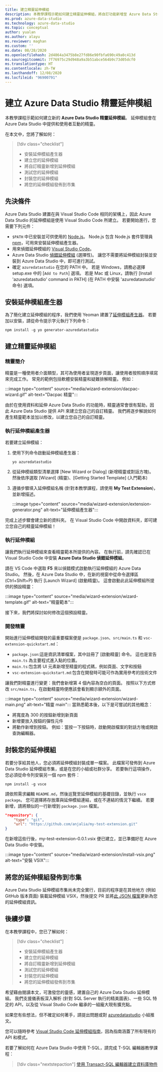 ```yaml
---
title: 建立精靈延伸模組
description: 本教學課程示範如何建立精靈延伸模組，將自訂功能新增至 Azure Data Studio。
ms.prod: azure-data-studio
ms.technology: azure-data-studio
ms.topic: conceptual
author: yualan
ms.author: alayu
ms.reviewer: maghan
ms.custom: ''
ms.date: 08/28/2020
ms.openlocfilehash: 2d4864a3475b8e27fd86e90fbfa690c49a0c413d
ms.sourcegitcommit: 7f76975c29d948a9a3b51abce564b9c73d05dcf0
ms.translationtype: HT
ms.contentlocale: zh-TW
ms.lasthandoff: 12/08/2020
ms.locfileid: "96900791"
---
```

# <a name="create-an-azure-data-studio-wizard-extension"></a>建立 Azure Data Studio 精靈延伸模組

本教學課程示範如何建立新的 **Azure Data Studio 精靈延伸模組**。 延伸模組會在 Azure Data Studio 中提供和使用者互動的精靈。

在本文中，您將了解如何：
> [!div class="checklist"]
> - 安裝延伸模組產生器
> - 建立您的延伸模組
> - 將自訂精靈新增到延伸模組
> - 測試您的延伸模組
> - 封裝您的延伸模組
> - 將您的延伸模組發佈到市集

## <a name="prerequisites"></a>先決條件

Azure Data Studio 建置在與 Visual Studio Code 相同的架構上，因此 Azure Data Studio 的延伸模組是使用 Visual Studio Code 所建立。 若要開始進行，您需要下列元件：

- `$PATH` 中已安裝並可供使用的 [Node.js](https://nodejs.org)。 Node.js 包含 Node.js 套件管理員 [npm](https://www.npmjs.com/)，可用來安裝延伸模組產生器。
- 用來偵錯延伸模組的 [Visual Studio Code](https://code.visualstudio.com)。
- Azure Data Studio [偵錯延伸模組](https://marketplace.visualstudio.com/items?itemName=ms-mssql.sqlops-debug) (選擇性)。 讓您不需要將延伸模組封裝並安裝到 Azure Data Studio 中，即可進行測試。
- 確定 `azuredatastudio` 在您的 PATH 中。 若是 Windows，請務必選擇 setup.exe 中的 [`Add to Path`] 選項。 若是 Mac 或 Linux，請執行 [Install 'azuredatastudio' command in PATH] \(在 PATH 中安裝 'azuredatastudio' 命令\) 選項。

## <a name="install-the-extension-generator"></a>安裝延伸模組產生器

為了簡化建立延伸模組的程序，我們使用 Yeoman 建置了[延伸模組產生器](https://code.visualstudio.com/docs/extensions/yocode)。 若要加以安裝，請從命令提示字元執行下列命令：

```console
npm install -g yo generator-azuredatastudio
```

## <a name="create-your-wizard-extension"></a>建立精靈延伸模組

### <a name="introduction-to-wizards"></a>精靈簡介

精靈是一種使用者介面類型，其可為使用者呈現逐步頁面，讓使用者按照順序填寫來完成工作。 常見的範例包括軟體安裝精靈和疑難排解精靈。 例如：

:::image type="content" source="media/wizard-extension/dacpac-wizard.gif" alt-text="Dacpac 精靈":::

由於在使用資料和延伸 Azure Data Studio 的功能時，精靈通常會很有幫助，因此 Azure Data Studio 提供 API 來建立您自己的自訂精靈。 我們將逐步解說如何產生精靈範本並加以修改，以建立您自己的自訂精靈。

### <a name="run-the-extension-generator"></a>執行延伸模組產生器

若要建立延伸模組：

1. 使用下列命令啟動延伸模組產生器：

   `yo azuredatastudio`

2. 從延伸模組類型清單選擇 [New Wizard or Dialog] \(新增精靈或對話方塊\)。 然後依序選取 [Wizard] \(精靈\)、[Getting Started Template] \(入門範本\)

3. 遵循步驟填入延伸模組名稱 (針對本教學課程，請使用 **My Test Extension**)，並新增描述。

    :::image type="content" source="media/wizard-extension/extension-generator.png" alt-text="延伸模組產生器":::

完成上述步驟會建立新的資料夾。 在 Visual Studio Code 中開啟資料夾，即可建立您自己的精靈延伸模組！

### <a name="run-the-extension"></a>執行延伸模組

讓我們執行延伸模組來查看精靈範本所提供的內容。 在執行前，請先確認已在 Visual Studio Code 中安裝 **Azure Data Studio 偵錯延伸模組**。

請在 VS Code 中選取 **F5** 來以偵錯模式啟動執行延伸模組的 Azure Data Studio。 然後，在 Azure Data Studio 中，在新的視窗中從命令選擇區 (Ctrl+Shift+P) 執行 [Launch Wizard] \(啟動精靈\)。 這會啟動此此延伸模組所提供的預設精靈：

:::image type="content" source="media/wizard-extension/wizard-template.gif" alt-text="精靈範本":::

接下來，我們將探討如何修改這個預設精靈。

### <a name="develop-the-wizard"></a>開發精靈

開始進行延伸模組開發的最重要檔案便是 `package.json`、`src/main.ts` 和 `vsc-extension-quickstart.md`：

- `package.json`:這是資訊清單檔案，其中註冊了 [啟動精靈] 命令。 這也是宣告 `main.ts` 為主要程式進入點的位置。
- `main.ts`:包含將 UI 元素新增至精靈的程式碼，例如頁面、文字和按鈕
- `vsc-extension-quickstart.md`:包含在開發時可能可作為實用參考的技術文件

讓我們對精靈進行變更：我們會新增第 4 個內容為空白的頁面。 按照以下方式修改 `src/main.ts`，在啟動精靈時便應該會看到顯示額外的頁面。

:::image type="content" source="media/wizard-extension/wizard-main.png" alt-text="精靈 main":::
當熟悉範本後，以下是可嘗試的其他概念：

- 將寬度為 300 的按鈕新增到新頁面
- 新增要放入按鈕的彈性元件
- 將動作新增到按鈕。 例如：當按一下按鈕時，啟動開啟檔案的對話方塊或開啟查詢編輯器。

## <a name="package-your-extension"></a>封裝您的延伸模組

若要分享給其他人，您必須將延伸模組封裝成單一檔案。 此檔案可發佈到 Azure Data Studio 延伸模組市集，或是在您的小組或社群分享。 若要執行這項操作，您必須從命令列安裝另一個 npm 套件：

```console
npm install -g vsce
```

請依照需求編輯 `README.md`，然後巡覽至延伸模組的基礎目錄，並執行 `vsce package`。 您可選擇將存放庫與延伸模組連結，或在不連結的情況下繼續。 若要新增，請將類似的一行新增到 `package.json` 檔案。

```json
"repository": {
    "type": "git",
    "url": "https://github.com/anjalia/my-test-extension.git"
}
```

在新增這些行後，my-test-extension-0.0.1.vsix 便已建立，並已準備好在 Azure Data Studio 中安裝。

:::image type="content" source="media/wizard-extension/install-vsix.png" alt-text="安裝 VSIX":::

## <a name="publish-your-extension-to-the-marketplace"></a>將您的延伸模組發佈到市集

Azure Data Studio 延伸模組市集尚未完全實行，目前的程序是在其他地方 (例如 GitHub 版本頁面) 裝載延伸模組 VSIX，然後提交 PR 並將[此 JSON 檔案](https://github.com/Microsoft/azuredatastudio/blob/release/extensions/extensionsGallery.json)更新為您的延伸模組資訊。

## <a name="next-steps"></a>後續步驟

在本教學課程中，您已了解如何：
> [!div class="checklist"]
> - 安裝延伸模組產生器
> - 建立您的延伸模組
> - 將自訂精靈新增到延伸模組
> - 測試您的延伸模組
> - 封裝您的延伸模組
> - 將您的延伸模組發佈到市集

希望藉由閱讀本文，可激發您的靈感，建置自己的 Azure Data Studio 延伸模組。 我們支援儀表板深入解析 (針對 SQL Server 執行的精美圖表)、一些 SQL 特定的 API，以及從 Visual Studio Code 繼承的一組龐大現有擴充點。

如果您有些想法，但不確定如何著手，請提出問題或對 [azuredatastudio](https://twitter.com/azuredatastudio) 小組推文。

您可以隨時參考 [Visual Studio Code 延伸模組指南](https://code.visualstudio.com/docs/extensions/overview)，因為指南涵蓋了所有現有的 API 和模式。

若要了解如何在 Azure Data Studio 中使用 T-SQL，請完成 T-SQL 編輯器教學課程：

> [!div class="nextstepaction"]
> [使用 Transact-SQL 編輯器建立資料庫物件](../tutorial-sql-editor.md)
